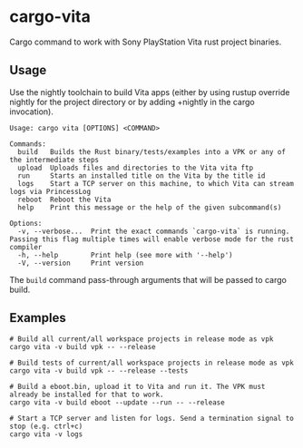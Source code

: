 # cargo-vita

Cargo command to work with Sony PlayStation Vita rust project binaries.

## Usage

Use the nightly toolchain to build Vita apps (either by using rustup override nightly for the project directory or by adding +nightly in the cargo invocation).


```
Usage: cargo vita [OPTIONS] <COMMAND>

Commands:
  build   Builds the Rust binary/tests/examples into a VPK or any of the intermediate steps
  upload  Uploads files and directories to the Vita vita ftp
  run     Starts an installed title on the Vita by the title id
  logs    Start a TCP server on this machine, to which Vita can stream logs via PrincessLog
  reboot  Reboot the Vita
  help    Print this message or the help of the given subcommand(s)

Options:
  -v, --verbose...  Print the exact commands `cargo-vita` is running. Passing this flag multiple times will enable verbose mode for the rust compiler
  -h, --help        Print help (see more with '--help')
  -V, --version     Print version
```

The `build` command pass-through arguments that will be passed to cargo build.


## Examples

```
# Build all current/all workspace projects in release mode as vpk
cargo vita -v build vpk -- --release

# Build tests of current/all workspace projects in release mode as vpk
cargo vita -v build vpk -- --release --tests

# Build a eboot.bin, upload it to Vita and run it. The VPK must already be installed for that to work.
cargo vita -v build eboot --update --run -- --release

# Start a TCP server and listen for logs. Send a termination signal to stop (e.g. ctrl+c)
cargo vita -v logs
```
